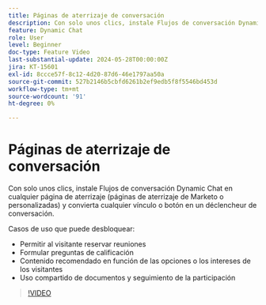 ```yaml
---
title: Páginas de aterrizaje de conversación
description: Con solo unos clics, instale Flujos de conversación Dynamic Chat en cualquier página de aterrizaje (páginas de aterrizaje de Marketo o personalizadas) y convierta cualquier vínculo o botón en un déclencheur de conversación.
feature: Dynamic Chat
role: User
level: Beginner
doc-type: Feature Video
last-substantial-update: 2024-05-28T00:00:00Z
jira: KT-15601
exl-id: 8ccce57f-8c12-4d20-87d6-46e1797aa50a
source-git-commit: 527b2146b5cbfd6261b2ef9edb5f8f5546bd453d
workflow-type: tm+mt
source-wordcount: '91'
ht-degree: 0%

---
```


# Páginas de aterrizaje de conversación

Con solo unos clics, instale Flujos de conversación Dynamic Chat en cualquier página de aterrizaje (páginas de aterrizaje de Marketo o personalizadas) y convierta cualquier vínculo o botón en un déclencheur de conversación.

Casos de uso que puede desbloquear:

- Permitir al visitante reservar reuniones
- Formular preguntas de calificación
- Contenido recomendado en función de las opciones o los intereses de los visitantes
- Uso compartido de documentos y seguimiento de la participación

>[!VIDEO](https://video.tv.adobe.com/v/3429414/?learn=on)
